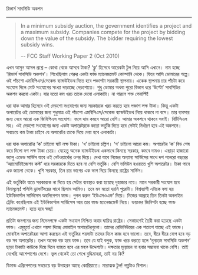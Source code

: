 রিভার্স সাবসিডি অকশন

---

> In a minimum subsidy auction, the government identifies a project and a maximum subsidy. Companies compete for the project by bidding down the value of the subsidy. The bidder requiring the lowest subsidy wins.
>
> -- FCC Staff Working Paper 2 \(Oct 2010\)

এখন আসুন আসল প্রশ্নে – কোথা থেকে আসবে টাকা? ‘ক্লু’ হিসেবে আরেকটা টুল নিয়ে আসি এখানে। নাম হচ্ছে ‘রিভার্স সাবসিডি অকশন’। শিখেছিলাম পেরুর একটা ফান্ড ম্যানেজমেন্ট কোম্পানি থেকে। ফিরে আসি ডোমারের গল্পে। ওই পাঁচশো এমবিপিএস/সেকেন্ড ব্যান্ডউইডথ দিতে হবে পঞ্চাশটা সরকারী স্থাপনায়। একেক স্থাপনায় চার পাঁচটা করে সংযোগ দিলে মোট সংযোগের সংখ্যা দাড়াচ্ছে দেড়শোতে। শুধু ডোমার অথবা পুরো বিভাগ ধরে ‘উল্টো’ সাবসিডির অকশন করবো একটা। যার যতো কম খরচ তাকে দেবো এলাকাটা। না পারলে শক্ত পেনাল্টি!

ধরা যাক আমার হিসেবে ওই দেড়শো সংযোগের জন্য সরকারকে খরচ করতে হবে পঞ্চাশ লক্ষ টাকা। কিন্তু একটা অপারেটর ওই ডোমারের জন্য শুধুমাত্র ওই পাঁচশো এমবিপিএস/সেকেন্ড ব্যান্ডউইডথ নিয়ে থাকবে না বসে। তার ব্যবসার জন্য নেবে আরো এক জিবিপিএস সংযোগ। ফলে দাম কমবে আরো বেশি। আমার অকশনে থাকবে সবাই। বিটিসিএল সহ। ওই দেড়শো সংযোগের জন্য একটা অপারেটরকে কতো ভর্তুকি দিতে হবে সেটাই নির্ধারণ হবে এই অকশনে। সবচেয়ে কম টাকা চাইবে যে অপারেটর তাকে দিয়ে দেয়া হবে এলাকাটা।

ধরা যাক অপারেটর ‘ক’ চাইলো ষাট লক্ষ টাকা। ‘খ’ চাইলো চল্লিশ। ‘গ’ চাইলো আরো কম। অপারেটর ‘ক’ বিড শেষ করে দিলো দশ লক্ষ টাকা চেয়ে। যেহেতু অনেক ব্যান্ডউইডথ একসাথে কিনছে সরকার, কমবে দামও। এছাড়া হাজারো ভ্যালু এডেড সার্ভিস যাবে ওই নেটওয়ার্কের ওপর দিয়ে। দেখা যাবে নিজের অন্যান্য সার্ভিসের সাথে দশ পনেরো বছরের ‘অ্যামোর্টাইজেশন কস্ট’ ধরে সরকারকে দিতে হবে না বেশি ভর্তুকি। বেশি ভলিউম হওয়াতে খুশি অপারেটর। টাকা পাবে এক জায়গা থেকে। খুশি সরকার, তিন চার ভাগের এক ভাগ দিয়ে কিনছে রাষ্ট্রের সার্ভিস।

এই ভর্তুকিটা যাতে সরকারকে না দিতে হয় সেটার ব্যবস্থাও করা হয়েছে দুহাজার নয়ে। মানে সরকারী সংযোগ হবে বিনামূল্যে! পলিসি ড্রাফটিংয়ের সাথে ছিলাম আমিও। তবে মন মতো হয়নি পুরোটা। বিশ্বব্যাপী এটাকে বলা হয় ইউনিভার্সাল সার্ভিসেস অবলিগেশন ফান্ড। গুগল করুন ‘ইউএসওএফ’ দিয়ে। নিজের আগ্রহে তিন তিনটা অনলাইন ট্রেনিং করেছিলাম এই ইউনিভার্সাল সার্ভিসেস আর তার ফান্ড ম্যানেজমেন্ট নিয়ে। ভয়ংকর জিনিসটা হচ্ছে ফান্ড ম্যানেজমেন্ট। হতে হবে স্বচ্ছ!

প্রতিটা জনগনের জন্য নিদেনপক্ষে একটা সংযোগ নিশ্চিত করার দ্বায়িত্ব রাষ্ট্রের। সেকারণেই তৈরী করা হয়েছে একটা ফান্ড। এমুহুর্তে এখানে পয়সা দিচ্ছে মোবাইল অপারেটরগুলো। তাদের রেভিনিউয়ের এক শতাংশ যাচ্ছে এই ফান্ডে। মোবাইল অপারেটররা আশা করছেন এই ভর্তুকির পয়সাটা তাদের দিলে কাজ হবে ভালো। তবে, ধীরে ধীরে যোগ হবে বড় বড় সব অপারেটর। তখন অনেক বড় হবে ফান্ড। তবে যে যাই বলুক, ফান্ড খরচ করতে হলে ‘নূন্যতম সাবসিডি অকশন’ ছাড়া টাকাটা কাউকে দিয়ে দিলে ব্যাহত হবে এর মহত্‍ উদ্দেশ্যটা। দক্ষতার মূল্যায়ন না হবার সম্ভাবনা থাকে বেশি। তাই দেখেছি আশেপাশের দেশে। ভুল থেকেই তো শেখে বুদ্ধিমানরা, তাই নয় কি?

ডিমান্ড এগ্রিগেশনের সবচেয়ে বড় উদাহরন আছে কোরিয়াতে। মারাত্মক টুল! গল্পটাও বিশাল।



